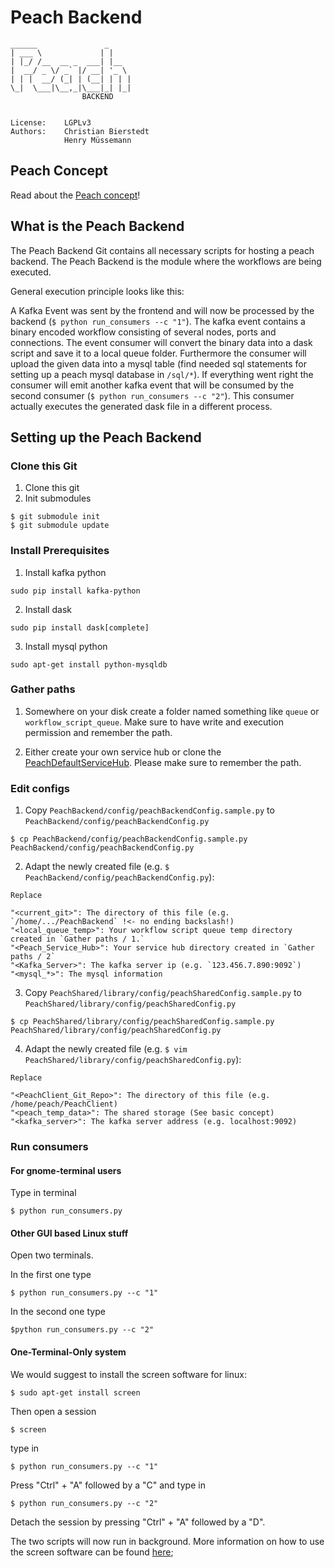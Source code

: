 # Peach Backend
```
______               _     
| ___ \             | |    
| |_/ /__  __ _  ___| |__  
|  __/ _ \/ _` |/ __| '_ \ 
| | |  __/ (_| | (__| | | |
\_|  \___|\__,_|\___|_| |_|
                BACKEND


License:    LGPLv3
Authors:    Christian Bierstedt
            Henry Müssemann
```

## Peach Concept

Read about the [Peach concept](https://github.com/PeachProject/PeachStandalone)!

## What is the Peach Backend

The Peach Backend Git contains all necessary scripts for hosting a peach backend.
The Peach Backend is the module where the workflows are being executed.

General execution principle looks like this:

A Kafka Event was sent by the frontend and will now be processed by the backend (`$ python run_consumers --c "1"`).
The kafka event contains a binary encoded workflow consisting of several nodes, ports and connections.
The event consumer will convert the binary data into a dask script and save it to a local queue folder.
Furthermore the consumer will upload the given data into a mysql table (find needed sql statements for setting up a peach mysql database in `/sql/*`).
If everything went right the consumer will emit another kafka event that will be consumed by the second consumer (`$ python run_consumers --c "2"`).
This consumer actually executes the generated dask file in a different process.

## Setting up the Peach Backend

### Clone this Git

  1. Clone this git 
  2. Init submodules

  ```
  $ git submodule init
  $ git submodule update
  ```

### Install Prerequisites

  1. Install kafka python

  ```
  sudo pip install kafka-python
  ```

  2. Install dask

  ```
  sudo pip install dask[complete]
  ```

  3. Install mysql python

  ```
  sudo apt-get install python-mysqldb
  ```

### Gather paths

  1. Somewhere on your disk create a folder named something like `queue` or `workflow_script_queue`.
     Make sure to have write and execution permission and remember the path.

  2. Either create your own service hub or clone the [PeachDefaultServiceHub](https://github.com/PeachProject/PeachDefaultServiceHub).
     Please make sure to remember the path.

### Edit configs

  1. Copy `PeachBackend/config/peachBackendConfig.sample.py` to `PeachBackend/config/peachBackendConfig.py`

  ```
  $ cp PeachBackend/config/peachBackendConfig.sample.py PeachBackend/config/peachBackendConfig.py
  ```

  2. Adapt the newly created file (e.g. `$ PeachBackend/config/peachBackendConfig.py`):

  ```
  Replace

  "<current_git>": The directory of this file (e.g. `/home/.../PeachBackend` !<- no ending backslash!)
  "<local_queue_temp>": Your workflow script queue temp directory created in `Gather paths / 1.`
  "<Peach_Service_Hub>": Your service hub directory created in `Gather paths / 2`
  "<Kafka_Server>": The kafka server ip (e.g. `123.456.7.890:9092`)
  "<mysql_*>": The mysql information
  ```

  3. Copy `PeachShared/library/config/peachSharedConfig.sample.py` to `PeachShared/library/config/peachSharedConfig.py`

  ```
  $ cp PeachShared/library/config/peachSharedConfig.sample.py PeachShared/library/config/peachSharedConfig.py
  ```

  4. Adapt the newly created file (e.g. `$ vim PeachShared/library/config/peachSharedConfig.py`):

  ```
  Replace

  "<PeachClient_Git_Repo>": The directory of this file (e.g. /home/peach/PeachClient)
  "<peach_temp_data>": The shared storage (See basic concept)
  "<kafka_server>": The kafka server address (e.g. localhost:9092)
  ```

### Run consumers

#### For gnome-terminal users

Type in terminal

```
$ python run_consumers.py
```

#### Other GUI based Linux stuff

Open two terminals.

In the first one type

```
$ python run_consumers.py --c "1"
```

In the second one type

```
$python run_consumers.py --c "2"
```

#### One-Terminal-Only system
We would suggest to install the screen software for linux:

```
$ sudo apt-get install screen 
```

Then open a session

```
$ screen
```

type in

```
$ python run_consumers.py --c "1"
```

Press "Ctrl" + "A" followed by a "C" and type in 

```
$ python run_consumers.py --c "2"
```

Detach the session by pressing "Ctrl" + "A" followed by a "D".

The two scripts will now run in background. More information on how to use the screen software can be found [here](https://wiki.ubuntuusers.de/Screen/);